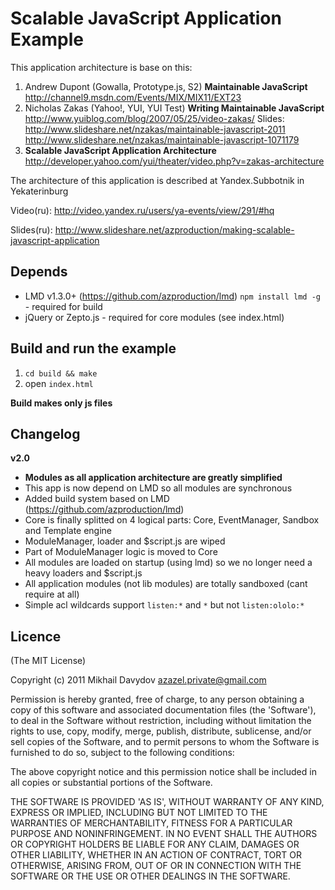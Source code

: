 Scalable JavaScript Application Example
=======================================

This application architecture is base on this:

 1. Andrew Dupont (Gowalla, Prototype.js, S2) **Maintainable JavaScript** http://channel9.msdn.com/Events/MIX/MIX11/EXT23
 2. Nicholas Zakas (Yahoo!, YUI, YUI Test) **Writing Maintainable JavaScript** http://www.yuiblog.com/blog/2007/05/25/video-zakas/ Slides: http://www.slideshare.net/nzakas/maintainable-javascript-2011 http://www.slideshare.net/nzakas/maintainable-javascript-1071179
 3. **Scalable JavaScript Application Architecture** http://developer.yahoo.com/yui/theater/video.php?v=zakas-architecture

The architecture of this application is described at Yandex.Subbotnik in Yekaterinburg

Video(ru): http://video.yandex.ru/users/ya-events/view/291/#hq

Slides(ru): http://www.slideshare.net/azproduction/making-scalable-javascript-application

Depends
-------

 - LMD v1.3.0+ (https://github.com/azproduction/lmd) `npm install lmd -g` - required for build
 - jQuery or Zepto.js - required for core modules (see index.html)

Build and run the example
-------------------------

1. `cd build && make`
2. open `index.html`

**Build makes only js files**

Changelog
---------

**v2.0**

 - **Modules as all application architecture are greatly simplified**
 - This app is now depend on LMD so all modules are synchronous
 - Added build system based on LMD (https://github.com/azproduction/lmd)
 - Core is finally splitted on 4 logical parts: Core, EventManager, Sandbox and Template engine
 - ModuleManager, loader and $script.js are wiped
 - Part of ModuleManager logic is moved to Core
 - All modules are loaded on startup (using lmd) so we no longer need a heavy loaders and $script.js
 - All application modules (not lib modules) are totally sandboxed (cant require at all)
 - Simple acl wildcards support `listen:*` and `*` but not `listen:ololo:*`

Licence
-------

(The MIT License)

Copyright (c) 2011 Mikhail Davydov <azazel.private@gmail.com>

Permission is hereby granted, free of charge, to any person obtaining
a copy of this software and associated documentation files (the
'Software'), to deal in the Software without restriction, including
without limitation the rights to use, copy, modify, merge, publish,
distribute, sublicense, and/or sell copies of the Software, and to
permit persons to whom the Software is furnished to do so, subject to
the following conditions:

The above copyright notice and this permission notice shall be
included in all copies or substantial portions of the Software.

THE SOFTWARE IS PROVIDED 'AS IS', WITHOUT WARRANTY OF ANY KIND,
EXPRESS OR IMPLIED, INCLUDING BUT NOT LIMITED TO THE WARRANTIES OF
MERCHANTABILITY, FITNESS FOR A PARTICULAR PURPOSE AND NONINFRINGEMENT.
IN NO EVENT SHALL THE AUTHORS OR COPYRIGHT HOLDERS BE LIABLE FOR ANY
CLAIM, DAMAGES OR OTHER LIABILITY, WHETHER IN AN ACTION OF CONTRACT,
TORT OR OTHERWISE, ARISING FROM, OUT OF OR IN CONNECTION WITH THE
SOFTWARE OR THE USE OR OTHER DEALINGS IN THE SOFTWARE.
